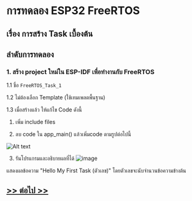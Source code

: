 # การทดลอง ESP32 FreeRTOS 
## เรื่อง การสร้าง Task เบื้องต้น

## ลำดับการทดลอง

### 1. สร้าง project ใหม่ใน ESP-IDF เพื่อทำงานกับ FreeRTOS

1.1 ชื่อ  `FreeRTOS_Task_1`

1.2 ไม่ต้องเลือก Template (ใช้เทมเพลตพื้นฐาน)

1.3 เมื่อสร้างแล้ว ให้แก้ไข Code ดังนี้

1. เพิ่ม include files

2. ลบ code ใน app_main() แล้วเพิ่มcode ตามรูปต่อไปนี้

![Alt text](./Pictures/Labs/FreeRTOS-Lab-Picture-03.PNG)


3. รันโปรแกรมและอธิบายผลที่ได้
![image](https://github.com/user-attachments/assets/138630a7-8ca2-4a60-8170-ed5f85a8ce79)

แสดงผลข้อความ "Hello My First Task (ตัวเลข)" โดยตัวเลขจะนับจำนวนข้อความข้างต้น


## [>> ต่อไป >>](./ESP32-FreeRTOS-Labsheet-2.md) 
